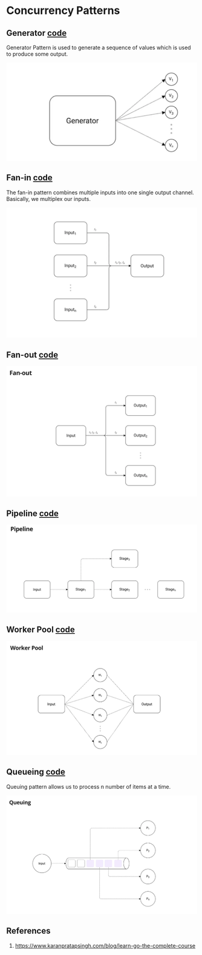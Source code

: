 # Concurrency Patterns 

## Generator [code](Generator/generator.go)

Generator Pattern is used to generate a sequence of values which is used to produce some output.

<picuture><img src="Generator/generator.png"></img>
</picture>


## Fan-in [code](Fan-in/fanin.go)

The fan-in pattern combines multiple inputs into one single output channel. Basically, we multiplex our inputs.

<picuture><img src="Fan-in/fanin.png"></img>
</picture>

## Fan-out [code](Fan-out/fanout.go)

<picuture><img src="Fan-out/fanout.png"></img>
</picture>

## Pipeline [code](Pipeline/pipeline.go)

<picuture><img src="Pipeline/pipeline.png"></img>
</picture>

## Worker Pool [code](Workerpool/workerpool.go)

<picuture><img src="Workerpool/workerpool.png"></img>
</picture>

## Queueing [code](Queuing/queuing.go)
Queuing pattern allows us to process n number of items at a time.

<picuture><img src="Queuing/queuing.png"></img>
</picture>

## References 
1. https://www.karanpratapsingh.com/blog/learn-go-the-complete-course
